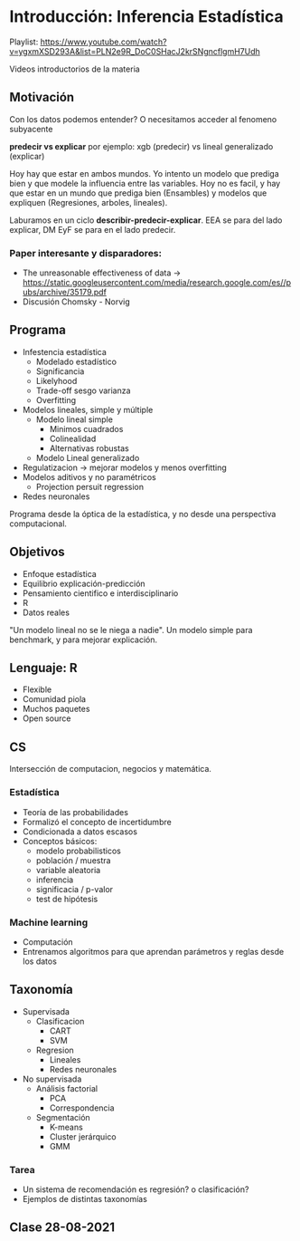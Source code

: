 # Introducción: Inferencia Estadística

Playlist: https://www.youtube.com/watch?v=ygxmXSD293A&list=PLN2e9R_DoC0SHacJ2krSNgncflgmH7Udh

Videos introductorios de la materia

## Motivación

Con los datos podemos entender? O necesitamos acceder al fenomeno subyacente

**predecir vs explicar**
por ejemplo: xgb (predecir) vs lineal generalizado (explicar)

Hoy hay que estar en ambos mundos. Yo intento un modelo que prediga bien y que modele la influencia entre las variables. Hoy no es facil, y hay que estar en un mundo que prediga bien (Ensambles) y modelos que expliquen (Regresiones, arboles, lineales).

Laburamos en un ciclo **describir-predecir-explicar**. EEA se para del lado explicar, DM EyF se para en el lado predecir.


### Paper interesante y disparadores:

* The unreasonable effectiveness of data -> https://static.googleusercontent.com/media/research.google.com/es//pubs/archive/35179.pdf 
* Discusión Chomsky - Norvig


## Programa

* Infestencia estadística
	* Modelado estadístico
	* Significancia
	* Likelyhood
	* Trade-off sesgo varianza
	* Overfitting
* Modelos lineales, simple y múltiple
	* Modelo lineal simple
		* Minimos cuadrados
		* Colinealidad
		* Alternativas robustas
	* Modelo Lineal generalizado
* Regulatizacion -> mejorar modelos y menos overfitting
* Modelos aditivos y no paramétricos
	* Projection persuit regression
* Redes neuronales 

Programa desde la óptica de la estadística, y no desde una perspectiva computacional.

## Objetivos

* Enfoque estadística
* Equilibrio explicación-predicción
* Pensamiento cientifico e interdisciplinario
* R
* Datos reales

"Un modelo lineal no se le niega a nadie". Un modelo simple para benchmark, y para mejorar explicación.

## Lenguaje: R

* Flexible
* Comunidad piola
* Muchos paquetes
* Open source

## CS

Intersección de computacion, negocios y matemática.


### Estadística

* Teoría de las probabilidades
* Formalizó el concepto de incertidumbre
* Condicionada a datos escasos
* Conceptos básicos:
	* modelo probabilisticos
	* población / muestra
	* variable aleatoria
	* inferencia
	* significacia / p-valor
	* test de hipótesis

### Machine learning

* Computación
* Entrenamos algoritmos para que aprendan parámetros y reglas desde los datos


## Taxonomía

* Supervisada
	* Clasificacion
		* CART
		* SVM
	* Regresion
		* Lineales
		* Redes neuronales
* No supervisada
	* Análisis factorial
		* PCA
		* Correspondencia
	* Segmentación
		* K-means
		* Cluster jerárquico
		* GMM
		
### Tarea

* Un sistema de recomendación es regresión? o clasificación?
* Ejemplos de distintas taxonomías




## Clase 28-08-2021
















